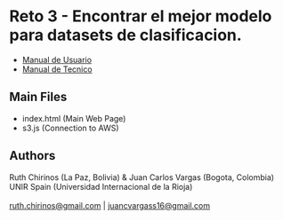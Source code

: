 # Reto 3 - Encontrar el mejor modelo para datasets de clasificacion.
- <a href='https://docs.google.com/document/d/1xJ3HIgVNWuHVBUBUw5rH3cBZO9S3ZOBeakvHQnt9MNE/edit#heading=h.ml28dedttxq6'> Manual de Usuario </a><br>
- <a href='https://docs.google.com/document/d/1AomvMdCLeJdokubZyDiRuXbpa4aW_ZUrmzJpEQkfB2E/edit#heading=h.ml28dedttxq6'> Manual de Tecnico </a>


## Main Files
- index.html (Main Web Page)
- s3.js (Connection to AWS)

## Authors
Ruth Chirinos (La Paz, Bolivia) & Juan Carlos Vargas (Bogota, Colombia)<br>UNIR Spain (Universidad Internacional de la Rioja)<br>    
<a href="mailto:ruth.chirinos@gmail.com">ruth.chirinos@gmail.com</a> | <a href="mailto:juancvargass16@gmail.com">juancvargass16@gmail.com</a>
